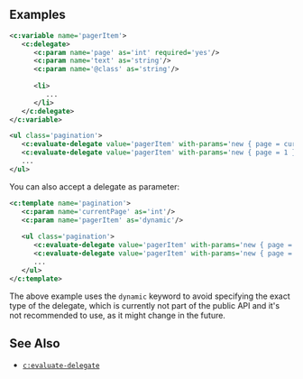 ## Examples

```xml
<c:variable name='pagerItem'>
   <c:delegate>
      <c:param name='page' as='int' required='yes'/>
      <c:param name='text' as='string'/>
      <c:param name='@class' as='string'/>
      
      <li>
         ...
      </li>
   </c:delegate>
</c:variable>

<ul class='pagination'>
   <c:evaluate-delegate value='pagerItem' with-params='new { page = currentPage - 1, text = "← Previous", @class = "page-prev" }'/>
   <c:evaluate-delegate value='pagerItem' with-params='new { page = 1 }'/>
   ...
</ul>
```

You can also accept a delegate as parameter:

```xml
<c:template name='pagination'>
   <c:param name='currentPage' as='int'/>
   <c:param name='pagerItem' as='dynamic'/>
   
   <ul class='pagination'>
      <c:evaluate-delegate value='pagerItem' with-params='new { page = currentPage - 1, text = "← Previous", @class = "page-prev" }'/>
      <c:evaluate-delegate value='pagerItem' with-params='new { page = 1 }'/>
      ...
   </ul>
</c:template>
```

The above example uses the `dynamic` keyword to avoid specifying the exact type of the delegate, which is currently not part of the public API and it's not recommended to use, as it might change in the future.

## See Also

- [`c:evaluate-delegate`](evaluate-delegate.html)
